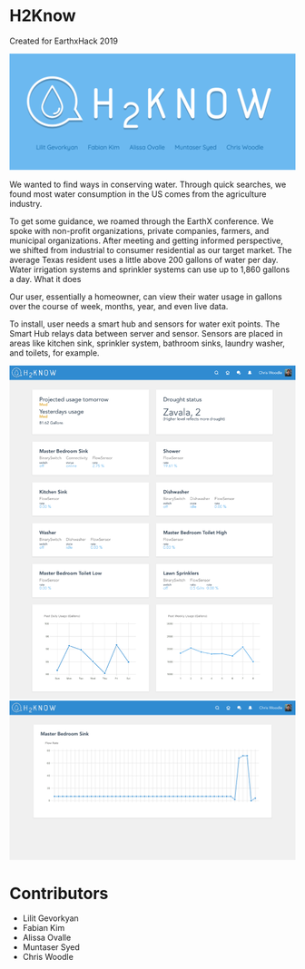 # H2Know

Created for EarthxHack 2019

![logo](https://raw.githubusercontent.com/chriswoodle/h2know/master/logo.png)

We wanted to find ways in conserving water. Through quick searches, we found most water consumption in the US comes from the agriculture industry.

To get some guidance, we roamed through the EarthX conference. We spoke with non-profit organizations, private companies, farmers, and municipal organizations. After meeting and getting informed perspective, we shifted from industrial to consumer residential as our target market. The average Texas resident uses a little above 200 gallons of water per day. Water irrigation systems and sprinkler systems can use up to 1,860 gallons a day.
What it does

Our user, essentially a homeowner, can view their water usage in gallons over the course of week, months, year, and even live data.

To install, user needs a smart hub and sensors for water exit points. The Smart Hub relays data between server and sensor. Sensors are placed in areas like kitchen sink, sprinkler system, bathroom sinks, laundry washer, and toilets, for example. 

![logo](https://raw.githubusercontent.com/chriswoodle/h2know/master/screenshot1.png)
![logo](https://raw.githubusercontent.com/chriswoodle/h2know/master/screenshot2.png)

# Contributors

* Lilit Gevorkyan
* Fabian Kim
* Alissa Ovalle
* Muntaser Syed
* Chris Woodle